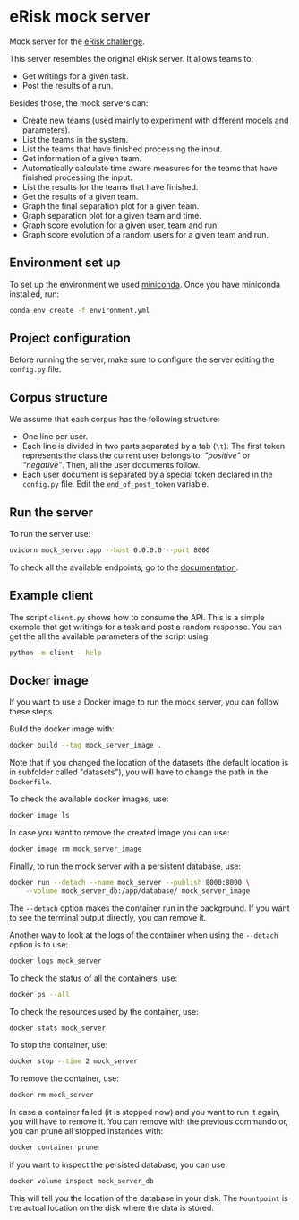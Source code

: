 # eRisk mock server
Mock server for the [eRisk challenge](https://erisk.irlab.org/).

This server resembles the original eRisk server. It allows teams to:
- Get writings for a given task.
- Post the results of a run.

Besides those, the mock servers can:
- Create new teams (used mainly to experiment with different models and parameters).
- List the teams in the system.
- List the teams that have finished processing the input.
- Get information of a given team.
- Automatically calculate time aware measures for the teams that have finished processing the input.
- List the results for the teams that have finished.
- Get the results of a given team.
- Graph the final separation plot for a given team.
- Graph separation plot for a given team and time.
- Graph score evolution for a given user, team and run.
- Graph score evolution of a random users for a given team and run.

## Environment set up
To set up the environment we used [miniconda](https://docs.conda.io/en/latest/miniconda.html).
Once you have miniconda installed, run:
```bash
conda env create -f environment.yml
```

## Project configuration
Before running the server, make sure to configure the server editing the `config.py` file.

## Corpus structure
We assume that each corpus has the following structure:
- One line per user.
- Each line is divided in two parts separated by a tab (`\t`).
    The first token represents the class the current user belongs to:
    _"positive"_ or _"negative"_. Then, all the user documents follow.
- Each user document is separated by a special token declared in the `config.py` file.
    Edit the `end_of_post_token` variable.

## Run the server
To run the server use:
```bash
uvicorn mock_server:app --host 0.0.0.0 --port 8000
```

To check all the available endpoints, go to the [documentation](http://localhost:8000/docs).

## Example client
The script `client.py` shows how to consume the API.
This is a simple example that get writings for a task and post a random response.
You can get the all the available parameters of the script using:
```bash
python -m client --help
```

## Docker image
If you want to use a Docker image to run the mock server, you can follow these steps.

Build the docker image with:
```bash
docker build --tag mock_server_image .
```

Note that if you changed the location of the datasets (the default location is
in subfolder called "datasets"), you will have to change the path in the
`Dockerfile`.

To check the available docker images, use:
```bash
docker image ls
```

In case you want to remove the created image you can use:
```bash
docker image rm mock_server_image
```

Finally, to run the mock server with a persistent database, use:
```bash
docker run --detach --name mock_server --publish 8000:8000 \
    --volume mock_server_db:/app/database/ mock_server_image
```

The `--detach` option makes the container run in the background. If you want to
see the terminal output directly, you can remove it.

Another way to look at the logs of the container when using the `--detach` option
is to use:
```bash
docker logs mock_server
```

To check the status of all the containers, use:
```bash
docker ps --all
```

To check the resources used by the container, use:
```bash
docker stats mock_server
```

To stop the container, use:
```bash
docker stop --time 2 mock_server
```

To remove the container, use:
```bash
docker rm mock_server
```

In case a container failed (it is stopped now) and you want to run it again, you will have to
remove it. You can remove with the previous commando or, you can prune all stopped instances with:
```bash
docker container prune
```

if you want to inspect the persisted database, you can use:
```bash
docker volume inspect mock_server_db
```
This will tell you the location of the database in your disk.
The `Mountpoint` is the actual location on the disk where the data is stored.
